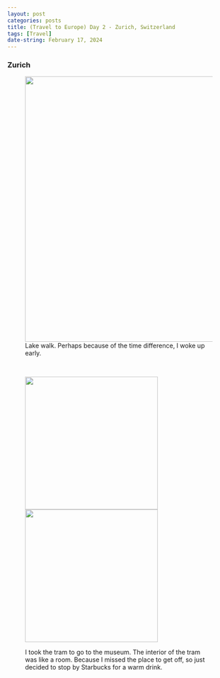 ```yaml
---
layout: post
categories: posts
title: (Travel to Europe) Day 2 - Zurich, Switzerland
tags: [Travel]
date-string: February 17, 2024
---
```


### Zurich
<figure>
	<img src="/images/2024-02_Europe/240216_Zurich/IMG_6347.jpeg" width="600">
	<figcaption>Lake walk. Perhaps because of the time difference, I woke up early.</figcaption>
</figure>
<br>

<figure>
	<p>
		<img src="/images/2024-02_Europe/240216_Zurich/IMG_6360.jpeg" width="300">
		<img src="/images/2024-02_Europe/240216_Zurich/IMG_6371.jpeg" width="300">
	</p>
	<figcaption>I took the tram to go to the museum. The interior of the tram was like a room. Because I missed the place to get off, so just decided to stop by Starbucks for a warm drink.</figcaption>
</figure>
<br>

